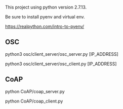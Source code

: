 This project using python version 2.7.13.

Be sure to install pyenv and virtual env.

https://realpython.com/intro-to-pyenv/

OSC
----

python3 osc/client_server/osc_server.py [IP_ADDRESS]

python3 osc/client_server/osc_client.py [IP_ADDRESS]


CoAP
----

python CoAP/coap_server.py

python CoAP/coap_client.py

